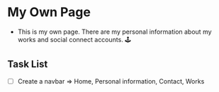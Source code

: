 # My Own Page

- This is my own page. There are my personal information about my works and social connect accounts. 🕹️

## Task List

- [ ] Create a navbar => Home, Personal information, Contact, Works

